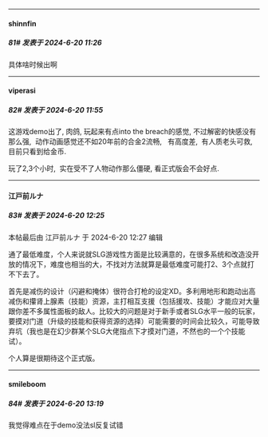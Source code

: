 ﻿
*****

####  shinnfin  
##### 81#       发表于 2024-6-20 11:26

具体啥时候出啊


*****

####  viperasi  
##### 82#       发表于 2024-6-20 11:55

这游戏demo出了, 肉鸽, 玩起来有点into the breach的感觉, 不过解密的快感没有那么强,  动作动画感觉还不如20年前的合金2流畅,   有高度差,  有人质老头可救, 目前只看到给金币.

玩了2,3个小时,  实在受不了人物动作那么僵硬, 看正式版会不会好点.


*****

####  江戸前ルナ  
##### 83#       发表于 2024-6-20 12:25

 本帖最后由 江戸前ルナ 于 2024-6-20 12:27 编辑 

通了最低难度，个人来说就SLG游戏性方面是比较满意的，在很多系统和改造没开放的情况下，难度也相当的大，不找对方法就算是最低难度可能打2、3个点就打不下去了。

首先是减伤的设计（闪避和掩体）很符合打枪的设定XD。多利用地形和跑动出高减伤和攥肾上腺素（技能）资源，主打相互支援（包括援攻、技能）才能应对大量跟你差不多属性面板的敌人。比较大的问题是对于新手或者SLG水平一般的玩家，要摸对门道（升级的技能和获得资源的选择）可能需要的时间会比较久，可能导致弃坑（我也是在幻少群某个SLG大佬指点下才摸对门道，不然也的一个个技能试）。

个人算是很期待这个正式版。


*****

####  smileboom  
##### 84#       发表于 2024-6-20 13:19

我觉得难点在于demo没法sl反复试错

